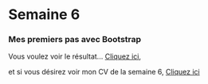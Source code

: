 # Semaine 6
### Mes premiers pas avec Bootstrap
Vous voulez voir le résultat... [Cliquez ici](https://htmlpreview.github.io/?https://github.com/FrancoisPerreau/CW18/blob/master/Semaine_06/CV_Semaine_6/index-S7.html),  


et si vous désirez voir mon CV de la semaine 6, [Cliquez ici](https://htmlpreview.github.io/?https://github.com/FrancoisPerreau/CW18/blob/master/Semaine_06/CV_Semaine_6/index-S7.html)
